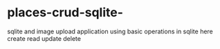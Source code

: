 # places-crud-sqlite-
sqlite and image upload application using basic operations in sqlite here create read update delete
